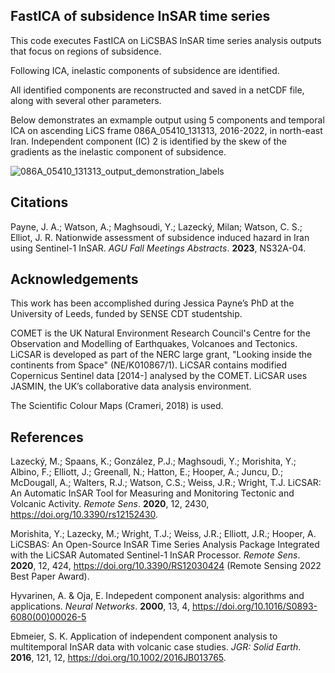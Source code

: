 ## FastICA of subsidence InSAR time series

This code executes FastICA on LiCSBAS InSAR time series analysis outputs that focus on regions of subsidence.

Following ICA, inelastic components of subsidence are identified.

All identified components are reconstructed and saved in a netCDF file, along with several other parameters.

Below demonstrates an exmample output using 5 components and temporal ICA on ascending LiCS frame 086A_05410_131313, 2016-2022, in north-east Iran.
Independent component (IC) 2 is identified by the skew of the gradients as the inelastic component of subsidence.

![086A_05410_131313_output_demonstration_labels](https://github.com/user-attachments/assets/83542d5b-a270-4e1f-babe-cb563b98f97b)

## Citations
Payne, J. A.; Watson, A.; Maghsoudi, Y.; Lazecký, Milan; Watson, C. S.; Elliot, J. R. Nationwide assessment of subsidence induced hazard in Iran using Sentinel-1 InSAR. *AGU Fall Meetings Abstracts*. **2023**, NS32A-04.

## Acknowledgements
This work has been accomplished during Jessica Payne’s PhD at the University of Leeds, funded by SENSE CDT studentship.

COMET is the UK Natural Environment Research Council's Centre for the Observation and Modelling of Earthquakes, Volcanoes and Tectonics. LiCSAR is developed as part of the NERC large grant, "Looking inside the continents from Space" (NE/K010867/1). LiCSAR contains modified Copernicus Sentinel data [2014-] analysed by the COMET. LiCSAR uses JASMIN, the UK’s collaborative data analysis environment.

The Scientific Colour Maps (Crameri, 2018) is used.

## References
Lazecký, M.; Spaans, K.; González, P.J.; Maghsoudi, Y.; Morishita, Y.; Albino, F.; Elliott, J.; Greenall, N.; Hatton, E.; Hooper, A.; Juncu, D.; McDougall, A.; Walters, R.J.; Watson, C.S.; Weiss, J.R.; Wright, T.J. LiCSAR: An Automatic InSAR Tool for Measuring and Monitoring Tectonic and Volcanic Activity. *Remote Sens*. **2020**, 12, 2430, https://doi.org/10.3390/rs12152430.

Morishita, Y.; Lazecky, M.; Wright, T.J.; Weiss, J.R.; Elliott, J.R.; Hooper, A. LiCSBAS: An Open-Source InSAR Time Series Analysis Package Integrated with the LiCSAR Automated Sentinel-1 InSAR Processor. *Remote Sens*. **2020**, 12, 424, https://doi.org/10.3390/RS12030424 (Remote Sensing 2022 Best Paper Award).

Hyvarinen, A. & Oja, E. Indepedent component analysis: algorithms and applications. *Neural Networks*. **2000**, 13, 4, https://doi.org/10.1016/S0893-6080(00)00026-5

Ebmeier, S. K. Application of independent component analysis to multitemporal InSAR data with volcanic case studies. *JGR: Solid Earth*. **2016**, 121, 12, https://doi.org/10.1002/2016JB013765.
